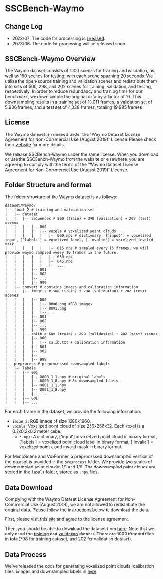 # SSCBench-Waymo

## Change Log
* 2023/07: The code for processing is [released](https://github.com/ai4ce/SSCBench/tree/main/dataset/Waymo/data_generation).
* 2023/06: The code for processing will be released soon.

## SSCBench-Waymo Overview
The Waymo dataset consists of 1000 scenes for training and validation, as well as 150 scenes for testing, with each scene spanning 20 seconds. We utilize the open-source training and validation scenes and redistribute them into sets of 500, 298, and 202 scenes for training, validation, and testing, respectively. In order to reduce redundancy and training time for our benchmark, we downsample the original data by a factor of 10. This downsampling results in a training set of 10,011 frames, a validation set of 5,936 frames, and a test set of 4,038 frames, totaling 19,985 frames

## License
The Waymo dataset is released under the "Waymo Dataset License Agreement for Non-Commercial Use (August 2019)" License. Please check their [website](https://waymo.com/open/terms/) for more details.

We release SSCBench-Waymo under the same license. When you download or use the SSCBench-Waymo from the website or elsewhere, you are agreeing to comply with the terms of the "Waymo Dataset License Agreement for Non-Commercial Use (August 2019)" License.

## Folder Structure and format
The folder structure of the Waymo dataset is as follows:
```
dataset/Waymo/
|-- final_2 # training and validation set
|   |-- dataset
|   |   |-- sequences # 500 (train) + 298 (validation) + 202 (test) scenes
|   |   |   |-- 000
|   |   |   |   |-- voxels # voxelized point clouds
|   |   |   |   |   |-- 000.npz # dictionary, ['input'] = voxelized input, ['labels'] = voxelized label, ['invalid'] = voxelized invalid mask
|   |   |   |   |   |-- 015.npz # sampled every 15 frames, we will provide waymo sampled every 10 frames in the future.
|   |   |   |   |   |-- 030.npz
|   |   |   |   |   |-- 045.npz
|   |   |   |   |   |-- ...
|   |   |   |-- 001
|   |   |   |-- 002
|   |   |   |-- ...
|   |   |   |-- 999
|   |-- convert # contains images and calibration information
|   |   |-- image_2 # 500 (train) + 298 (validation) + 202 (test) scenes
|   |   |   |-- 000
|   |   |   |   |-- 0000.png #RGB images
|   |   |   |   |-- 0001.png
|   |   |   |   |-- ...
|   |   |   |-- 001
|   |   |   |-- 002
|   |   |   |-- ...
|   |   |   |-- 999
|   |   |-- calib # 500 (train) + 298 (validation) + 202 (test) scenes
|   |   |   |-- 000
|   |   |   |   |-- calib.txt # calibration information
|   |   |   |-- 001
|   |   |   |-- 002
|   |   |   |-- ...
|   |   |   |-- 999
|-- preprocess # preprocessed downsampled labels
|   |-- labels
|   |   |-- 000
|   |   |   |-- 0000_1_1.npy # original labels
|   |   |   |-- 0000_1_8.npy # 8x downsampled labels
|   |   |   |-- 0001_1_1.npy
|   |   |   |-- 0001_1_8.npy
|   |   |   |-- ...
|   |   |-- 001
|   |   |-- ...
```

For each frame in the dataset, we provide the following information:
* `image_2`: RGB image of size 1280x1960.
* `voxels`: Voxelized point cloud of size 256x256x32. Each voxel is a 0.2x0.2x0.2 meter cube.
    * `*.npz`: A dictionary, ['input'] = voxelized point cloud in binary format, ['labels'] = voxelized point cloud label in binary format, ['invalid'] = voxelized point cloud invalid mask in binary format.

For MonoScene and VoxFormer, a preprocessed downsampled version of the dataset is provided in the `preprocess` folder. We provide two scales of downsampled point clouds: 1/1 and 1/8. The downsampled point clouds are stored in the `labels` folder, stored as `.npy` files.

## Data Download
Complying with the Waymo Dataset License Agreement for Non-Commercial Use (August 2019), we are not allowed to redistribute the original data. Please follow the instructions below to download the data.

First, please visit this [site](https://waymo.com/open/licensing/) and agree to the license agreement.

Then, you should be able to download the dataset from [here](https://console.cloud.google.com/storage/browser/waymo_open_dataset_v_1_4_0). Note that we only need the [training](https://console.cloud.google.com/storage/browser/waymo_open_dataset_v_1_4_0/individual_files/training?pageState=(%22StorageObjectListTable%22:(%22f%22:%22%255B%255D%22))&authuser=1&prefix=&forceOnObjectsSortingFiltering=false) and [validation](https://console.cloud.google.com/storage/browser/waymo_open_dataset_v_1_4_0/individual_files/validation?pageState=(%22StorageObjectListTable%22:(%22f%22:%22%255B%255D%22))&authuser=1&prefix=&forceOnObjectsSortingFiltering=false) dataset. There are 1000 tfrecord files in total(798 for training dataset, and 202 for validation dataset).
## Data Process
We've released the code for generating voxelized point clouds, calibration files, images and downsampled labels in [here](https://github.com/ai4ce/SSCBench/tree/main/dataset/Waymo/data_generation).
